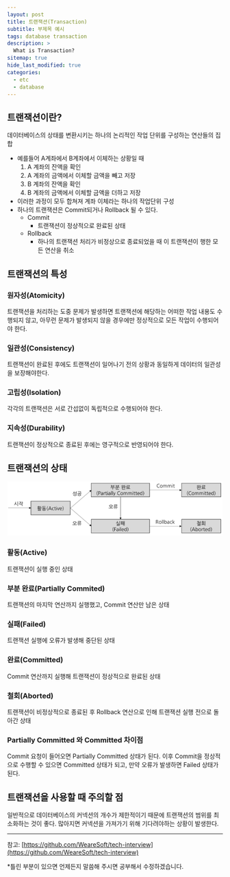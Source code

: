 ```yaml
---
layout: post
title: 트랜잭션(Transaction)
subtitle: 부제목 예시
tags: database transaction
description: >
  What is Transaction?
sitemap: true
hide_last_modified: true
categories:
  - etc
  - database
---
```


## 트랜잭션이란?
데이터베이스의 상태를 변환시키는 하나의 논리적인 작업 단위를 구성하는 연산들의 집합

- 예를들어 A계좌에서 B계좌에서 이체하는 상황일 때
  1. A 계좌의 잔액을 확인
  2. A 계좌의 금액에서 이체할 금액을 빼고 저장
  3. B 계좌의 잔액을 확인
  4. B 계좌의 금액에서 이체할 금액을 더하고 저장
- 이러한 과정이 모두 합쳐져 계좌 이체라는 하나의 작업단위 구성
- 하나의 트랜잭션은 Commit되거나 Rollback 될 수 있다.
  - Commit
    - 트랜잭션이 정상적으로 완료된 상태
  - Rollback
    - 하나의 트랜잭션 처리가 비정상으로 종료되었을 때 이 트랜잭션이 행한 모든 연산을 취소

## 트랜잭션의 특성

### 원자성(Atomicity)
트랜잭션을 처리하는 도중 문제가 발생하면 트랜잭션에 해당하는 어떠한 작업 내용도 수행되지 않고, 아무런 문제가 발생되지 않을 경우에만 정상적으로 모든 작업이 수행되어야 한다.

### 일관성(Consistency)
트랜잭션이 완료된 후에도 트랜잭션이 일어나기 전의 상황과 동일하게 데이터의 일관성을 보장해야한다.

### 고립성(Isolation)
각각의 트랜잭션은 서로 간섭없이 독립적으로 수행되어야 한다.

### 지속성(Durability)
트랜잭션이 정상적으로 종료된 후에는 영구적으로 반영되어야 한다.

## 트랜잭션의 상태

![](/assets//img/blog/etc/database/tra_1.PNG)

### 활동(Active)
트랜잭션이 실행 중인 상태

### 부분 완료(Partially Commited)
트랜잭션의 마지막 연산까지 실행했고, Commit 연산만 남은 상태

### 실패(Failed)
트랜잭션 실행에 오류가 발생해 중단된 상태

### 완료(Committed)
Commit 연산까지 실행해 트랜잭션이 정상적으로 완료된 상태

### 철회(Aborted)
트랜잭션이 비정상적으로 종료된 후 Rollback 연산으로 인해 트랜잭션 실행 전으로 돌아간 상태

### Partially Committed 와 Committed 차이점
Commit 요청이 들어오면 Partially Committed 상태가 된다. 이후 Commit을 정상적으로 수행할 수 있으면 Committed 상태가 되고, 만약 오류가 발생하면 Failed 상태가 된다.

## 트랜잭션을 사용할 때 주의할 점
일반적으로 데이터베이스의 커넥션의 개수가 제한적이기 때문에 트랜잭션의 범위를 최소화하는 것이 좋다. 많아지면 커넥션을 가져가기 위해 기다려야하는 상황이 발생한다.

---

참고: 
[https://github.com/WeareSoft/tech-interview](https://github.com/WeareSoft/tech-interview)

*틀린 부분이 있으면 언제든지 말씀해 주시면 공부해서 수정하겠습니다.